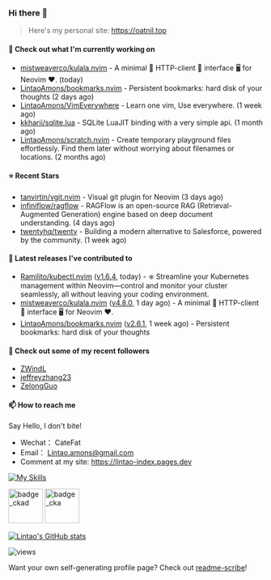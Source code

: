 ### Hi there 👋
> Here's my personal site: https://oatnil.top

#### 👷 Check out what I'm currently working on

- [mistweaverco/kulala.nvim](https://github.com/mistweaverco/kulala.nvim) - A minimal 🤏 HTTP-client 🐼 interface 🖥️ for Neovim ❤️. (today)
- [LintaoAmons/bookmarks.nvim](https://github.com/LintaoAmons/bookmarks.nvim) - Persistent bookmarks: hard disk of your thoughts (2 days ago)
- [LintaoAmons/VimEverywhere](https://github.com/LintaoAmons/VimEverywhere) - Learn one vim, Use everywhere. (1 week ago)
- [kkharji/sqlite.lua](https://github.com/kkharji/sqlite.lua) - SQLite LuaJIT binding with a very simple api. (1 month ago)
- [LintaoAmons/scratch.nvim](https://github.com/LintaoAmons/scratch.nvim) - Create temporary playground files effortlessly. Find them later without worrying about filenames or locations. (2 months ago)

#### ⭐ Recent Stars

- [tanvirtin/vgit.nvim](https://github.com/tanvirtin/vgit.nvim) - Visual git plugin for Neovim (3 days ago)
- [infiniflow/ragflow](https://github.com/infiniflow/ragflow) - RAGFlow is an open-source RAG (Retrieval-Augmented Generation) engine based on deep document understanding. (4 days ago)
- [twentyhq/twenty](https://github.com/twentyhq/twenty) - Building a modern alternative to Salesforce, powered by the community. (1 week ago)

#### 🔭 Latest releases I've contributed to

- [Ramilito/kubectl.nvim](https://github.com/Ramilito/kubectl.nvim) ([v1.6.4](https://github.com/Ramilito/kubectl.nvim/releases/tag/v1.6.4), today) - ⎈ Streamline your Kubernetes management within Neovim—control and monitor your cluster seamlessly, all without leaving your coding environment.
- [mistweaverco/kulala.nvim](https://github.com/mistweaverco/kulala.nvim) ([v4.8.0](https://github.com/mistweaverco/kulala.nvim/releases/tag/v4.8.0), 1 day ago) - A minimal 🤏 HTTP-client 🐼 interface 🖥️ for Neovim ❤️.
- [LintaoAmons/bookmarks.nvim](https://github.com/LintaoAmons/bookmarks.nvim) ([v2.6.1](https://github.com/LintaoAmons/bookmarks.nvim/releases/tag/v2.6.1), 1 week ago) - Persistent bookmarks: hard disk of your thoughts

#### 👯 Check out some of my recent followers

- [ZWindL](https://github.com/ZWindL)
- [jeffreyzhang23](https://github.com/jeffreyzhang23)
- [ZelongGuo](https://github.com/ZelongGuo)

#### 📫 How to reach me
Say Hello, I don't bite!

- Wechat： CateFat
- Email： Lintao.amons@gmail.com
- Comment at my site: https://lintao-index.pages.dev

[![My Skills](https://skillicons.dev/icons?i=java,kotlin,spring,vim,kubernetes,docker,aws,bash,python,lua,go,js,ts,react,html,css,jenkins,postgres,mysql,mongodb)](https://skillicons.dev)

<img alt='badge_ckad' src="https://user-images.githubusercontent.com/24785373/206426236-a78f59dc-e6dc-4b92-a0c4-4cd7ab8e3649.png" width="auto" height="68" /> <img alt='badge_cka' src="https://user-images.githubusercontent.com/24785373/206426229-d2f6d627-1f39-4054-ad91-6d65c00054d6.png" width="auto" height="68" />

[![Lintao's GitHub stats](https://github-readme-stats.vercel.app/api?username=LintaoAmons)](https://github.com/LintaoAmons/github-readme-stats) 

<img src="https://komarev.com/ghpvc/?username=LintaoAmons" alt="views" />

Want your own self-generating profile page? Check out [readme-scribe](https://github.com/muesli/readme-scribe)!



